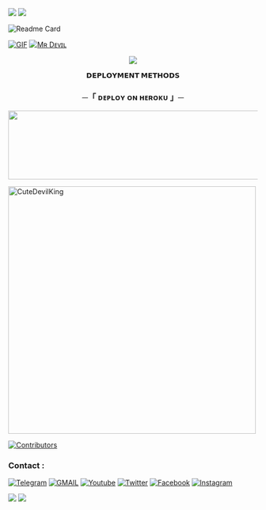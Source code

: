 <img src="https://user-images.githubusercontent.com/73097560/115834477-dbab4500-a447-11eb-908a-139a6edaec5c.gif"> 
<img src="https://user-images.githubusercontent.com/73097560/115834477-dbab4500-a447-11eb-908a-139a6edaec5c.gif">

![Readme Card](https://github-readme-stats.vercel.app/api/pin/?username=CuteDevilKing&repo=Devil_MUSIC&theme=flag-india)

[![GIF](https://github.com/CuteDevilKing/Devil_MUSIC/blob/main/CuteDevilKing.gif)](https://github.com/CuteDevilKing)
   [![Mʀ Dᴇᴠɪʟ](https://github-stats-alpha.vercel.app/api?username=DEVILTEAM "MRDEVIL")](https://github-stats-alpha.vercel.app/api?username=DEVILTEAM "MRDEVIL")


<p align="center">
  <img src="https://telegra.ph/file/e19b45c551773dee5569d.jpg">
</p>



<p align="center">
<b>𝗗𝗘𝗣𝗟𝗢𝗬𝗠𝗘𝗡𝗧 𝗠𝗘𝗧𝗛𝗢𝗗𝗦</b>
</p>

<h3 align="center">
    ─「 ᴅᴇᴩʟᴏʏ ᴏɴ ʜᴇʀᴏᴋᴜ 」─
</h3>

<p align="center"><a href="https://dashboard.heroku.com/new?template=https://github.com/CuteDevilKing/Devil_MUSIC"> <img src="https://img.shields.io/badge/Deploy%20On%20Heroku-green?style=for-the-badge&logo=heroku" width="1320" height="138.45"/></a></p>

  
<p><img width="500" align="center" src="https://github-readme-stats.vercel.app/api/top-langs?username=CuteDevilKing&show_icons=true&locale=en&layout=compact" alt="CuteDevilKing" /></p>


[![Contributors](https://contrib.rocks/image?repo=CuteDevilKing/Devil_USIC)](https://github.com/CuteDevilKing/Devil_MUSIC/graphs/contributors)

### Contact :
<a href="https://t.me/CuteDevil_Music"><img title="Telegram" src="https://img.shields.io/badge/Telegram-%23000000.svg?&style=for-the-badge&logo=telegram&logoColor=61DAFB"></a>
<a href="https://mail.google.com/mail/?view=cm&fs=1&to=saininaveen072005@gmail.com"><img title="GMAIL" src="https://img.shields.io/badge/Gmail-D14836?style=for-the-badge&logo=gmail&logoColor=white"></a>
<a href="https://youtube.com/fan_boy1_23"><img title="Youtube" src="https://img.shields.io/badge/youtube-%230077B5.svg?&style=for-the-badge&logo=youtube&logoColor=white"></a>
<a href="https://twitter.com/"><img title="Twitter" src="https://img.shields.io/badge/Twitter-12100E?style=for-the-badge&logo=twitter&logoColor=white"></a>
<a href="https://facebook.com/"><img title="Facebook" src="https://img.shields.io/badge/facebook-%231877F2.svg?&style=for-the-badge&logo=facebook&logoColor=white"></a>
<a href="https://instagram.com/sanatan_sarwopari_001"><img title="Instagram" src="https://img.shields.io/badge/instagram-%23E4405F.svg?&style=for-the-badge&logo=instagram&logoColor=white"></a>

<img src="https://user-images.githubusercontent.com/73097560/115834477-dbab4500-a447-11eb-908a-139a6edaec5c.gif">
<img src="https://user-images.githubusercontent.com/73097560/115834477-dbab4500-a447-11eb-908a-139a6edaec5c.gif">
